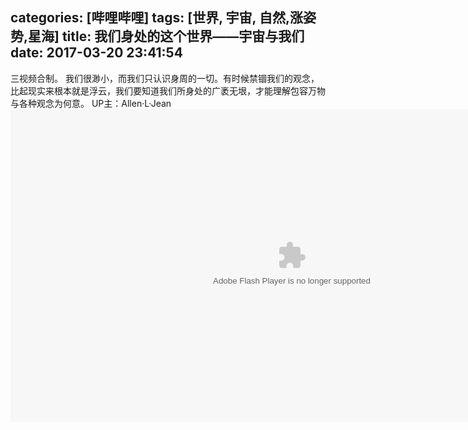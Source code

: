 ﻿categories: [哔哩哔哩]
tags: [世界, 宇宙, 自然,涨姿势,星海]
title: 我们身处的这个世界——宇宙与我们
date: 2017-03-20 23:41:54
---
三视频合制。 我们很渺小，而我们只认识身周的一切。有时候禁锢我们的观念，比起现实来根本就是浮云，我们要知道我们所身处的广袤无垠，才能理解包容万物与各种观念为何意。
UP主：Allen·L·Jean
<embed height="500" width="900" quality="high" allowfullscreen="true" type="application/x-shockwave-flash" src="//static.hdslb.com/miniloader.swf" flashvars="aid=8789754&page=1" pluginspage="//www.adobe.com/shockwave/download/download.cgi?P1_Prod_Version=ShockwaveFlash"></embed>
